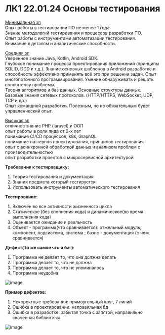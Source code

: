 # ЛК1 22.01.24 Основы тестирования

[Минимальная зп](https://zvenigorod.hh.ru/vacancy/91095485?query=тестировщик&hhtmFrom=vacancy_search_list)  
Опыт работы в тестировании ПО не менее 1 года.  
Знание методологий тестирования и процессов разработки ПО.  
Опыт работы с инструментами автоматизации тестирования.  
Внимание к деталям и аналитические способности.  


[Средняя зп](https://zvenigorod.hh.ru/vacancy/85616418?query=тестировщик&hhtmFrom=vacancy_search_list)  
Уверенное знание Java, Kotlin, Android SDK.  
Глубокое понимание процесса проектирования приложений (принципы SOLID, DDD и т.д.). Знание основных шаблонов в Android разработке и способность эффективно применять всё это при решении задач.
Опыт многопоточного программирования. Умение обнаруживать и решать concurrency проблемы.  
Теория алгоритмов и баз данных. Основные структуры данных.  
Базовые знания сетевых протоколов. (HTTP/HTTPS, WebSocket, UDP, TCP и др.)  
Опыт командной разработки. Полезным, но не обязательным будет управленческий опыт.   


[Высокая зп](https://zvenigorod.hh.ru/vacancy/91133361?query=тестировщик&hhtmFrom=vacancy_search_list)  
отличное знание PHP (laravel) и ООП  
опыт работы в роли лида от 2-х лет  
понимание CI/CD процессов, k8s, GraphQL  
понимание паттернов проектирования, принципов тестирования  
опыт с асинхронной обработкой данных и анализом проблем с производительностью  
опыт разработки проектов с микросервисной архитектурой  


**Требования к тестировщику:**
1. Теория тестирования и документация
2. Знания предмета который тестируется
3. Использовать инструменты автоматического тестирования

**Тестирование:**
1. Включен во все активности жизненного цикла
2. Статическое (без сполнения кода) и динамическое(во время выполнения кода)
3. Оценивается ожидание и реальность
4. Объект - программа(что сравнивается): отжельный модуль, компонент, подсистема, система ; базис - документация (с чем сравнивается)


**Дефект(То же самое что и баг):**
1. Программа не делает то, что она должна делать
2. Программа делает то, что не должна
3. Программа делает то, что не упоминалось
4. Программа неудобна


![image](https://github.com/b6e6b6r6a/6_Semestr-/assets/113089548/b1d9da6b-5e8b-4b45-80ab-cec6cd613de5)

**Пример дефектов:**
 1. Некоректные требования: прямоугольный круг, 7 линий
 2. Ошибка в проектировании: неправильная бд
 3. Ошибка в разработке: забытая точка с запятой, направильно скаченная библиотека 

![image](https://github.com/b6e6b6r6a/6_Semestr-/assets/113089548/42034ae5-18f6-429b-82e8-8fe1329c16f1)














